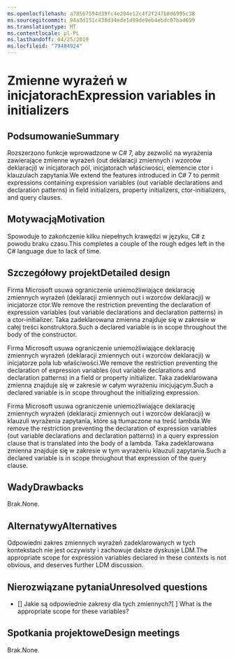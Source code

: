 ```yaml
---
ms.openlocfilehash: a78567594d39fc4e204e12c4f2f247b8d6995c38
ms.sourcegitcommit: 94a3d151c438d34ede1d99de9eb4ebdc07ba4699
ms.translationtype: MT
ms.contentlocale: pl-PL
ms.lasthandoff: 04/25/2019
ms.locfileid: "79484924"
---
```

# <a name="expression-variables-in-initializers"></a><span data-ttu-id="b1f65-101">Zmienne wyrażeń w inicjatorach</span><span class="sxs-lookup"><span data-stu-id="b1f65-101">Expression variables in initializers</span></span>

## <a name="summary"></a><span data-ttu-id="b1f65-102">Podsumowanie</span><span class="sxs-lookup"><span data-stu-id="b1f65-102">Summary</span></span>
[summary]: #summary

<span data-ttu-id="b1f65-103">Rozszerzono funkcje wprowadzone w C# 7, aby zezwolić na wyrażenia zawierające zmienne wyrażeń (out deklaracji zmiennych i wzorców deklaracji) w inicjatorach pól, inicjatorach właściwości, elemencie ctor i klauzulach zapytania.</span><span class="sxs-lookup"><span data-stu-id="b1f65-103">We extend the features introduced in C# 7 to permit expressions containing expression variables (out variable declarations and declaration patterns) in field initializers, property initializers, ctor-initializers, and query clauses.</span></span>

## <a name="motivation"></a><span data-ttu-id="b1f65-104">Motywacją</span><span class="sxs-lookup"><span data-stu-id="b1f65-104">Motivation</span></span>
[motivation]: #motivation

<span data-ttu-id="b1f65-105">Spowoduje to zakończenie kilku niepełnych krawędzi w języku, C# z powodu braku czasu.</span><span class="sxs-lookup"><span data-stu-id="b1f65-105">This completes a couple of the rough edges left in the C# language due to lack of time.</span></span>

## <a name="detailed-design"></a><span data-ttu-id="b1f65-106">Szczegółowy projekt</span><span class="sxs-lookup"><span data-stu-id="b1f65-106">Detailed design</span></span>
[design]: #detailed-design

<span data-ttu-id="b1f65-107">Firma Microsoft usuwa ograniczenie uniemożliwiające deklarację zmiennych wyrażeń (deklaracji zmiennych out i wzorców deklaracji) w inicjatorze ctor.</span><span class="sxs-lookup"><span data-stu-id="b1f65-107">We remove the restriction preventing the declaration of expression variables (out variable declarations and declaration patterns) in a ctor-initializer.</span></span> <span data-ttu-id="b1f65-108">Taka zadeklarowana zmienna znajduje się w zakresie w całej treści konstruktora.</span><span class="sxs-lookup"><span data-stu-id="b1f65-108">Such a declared variable is in scope throughout the body of the constructor.</span></span>

<span data-ttu-id="b1f65-109">Firma Microsoft usuwa ograniczenie uniemożliwiające deklarację zmiennych wyrażeń (deklaracji zmiennych out i wzorców deklaracji) w inicjatorze pola lub właściwości.</span><span class="sxs-lookup"><span data-stu-id="b1f65-109">We remove the restriction preventing the declaration of expression variables (out variable declarations and declaration patterns) in a field or property initializer.</span></span> <span data-ttu-id="b1f65-110">Taka zadeklarowana zmienna znajduje się w zakresie w całym wyrażeniu inicjującym.</span><span class="sxs-lookup"><span data-stu-id="b1f65-110">Such a declared variable is in scope throughout the initializing expression.</span></span>

<span data-ttu-id="b1f65-111">Firma Microsoft usuwa ograniczenie uniemożliwiające deklarację zmiennych wyrażeń (deklaracji zmiennych out i wzorców deklaracji) w klauzuli wyrażenia zapytania, które są tłumaczone na treść lambda.</span><span class="sxs-lookup"><span data-stu-id="b1f65-111">We remove the restriction preventing the declaration of expression variables (out variable declarations and declaration patterns) in a query expression clause that is translated into the body of a lambda.</span></span> <span data-ttu-id="b1f65-112">Taka zadeklarowana zmienna znajduje się w zakresie w tym wyrażeniu klauzuli zapytania.</span><span class="sxs-lookup"><span data-stu-id="b1f65-112">Such a declared variable is in scope throughout that expression of the query clause.</span></span>

## <a name="drawbacks"></a><span data-ttu-id="b1f65-113">Wady</span><span class="sxs-lookup"><span data-stu-id="b1f65-113">Drawbacks</span></span>
[drawbacks]: #drawbacks

<span data-ttu-id="b1f65-114">Brak.</span><span class="sxs-lookup"><span data-stu-id="b1f65-114">None.</span></span>

## <a name="alternatives"></a><span data-ttu-id="b1f65-115">Alternatywy</span><span class="sxs-lookup"><span data-stu-id="b1f65-115">Alternatives</span></span>
[alternatives]: #alternatives

<span data-ttu-id="b1f65-116">Odpowiedni zakres zmiennych wyrażeń zadeklarowanych w tych kontekstach nie jest oczywisty i zachowuje dalsze dyskusje LDM.</span><span class="sxs-lookup"><span data-stu-id="b1f65-116">The appropriate scope for expression variables declared in these contexts is not obvious, and deserves further LDM discussion.</span></span>

## <a name="unresolved-questions"></a><span data-ttu-id="b1f65-117">Nierozwiązane pytania</span><span class="sxs-lookup"><span data-stu-id="b1f65-117">Unresolved questions</span></span>
[unresolved]: #unresolved-questions

- <span data-ttu-id="b1f65-118">[] Jakie są odpowiednie zakresy dla tych zmiennych?</span><span class="sxs-lookup"><span data-stu-id="b1f65-118">[ ] What is the appropriate scope for these variables?</span></span>

## <a name="design-meetings"></a><span data-ttu-id="b1f65-119">Spotkania projektowe</span><span class="sxs-lookup"><span data-stu-id="b1f65-119">Design meetings</span></span>

<span data-ttu-id="b1f65-120">Brak.</span><span class="sxs-lookup"><span data-stu-id="b1f65-120">None.</span></span>
